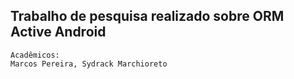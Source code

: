 
## Trabalho de pesquisa realizado sobre ORM Active Android

```
Acadêmicos:
Marcos Pereira, Sydrack Marchioreto
```
